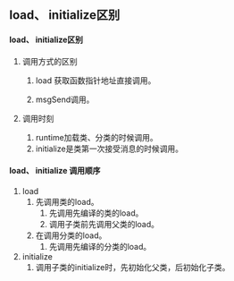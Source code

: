 ## load、 initialize区别

#### load、 initialize区别

1. 调用方式的区别

   1. load 获取函数指针地址直接调用。

   2. msgSend调用。

2. 调用时刻

   1. runtime加载类、分类的时候调用。
   2. initialize是类第一次接受消息的时候调用。



#### load、 initialize 调用顺序

1. load
   1. 先调用类的load。
      1. 先调用先编译的类的load。
      2. 调用子类前先调用父类的load。
   2. 在调用分类的load。
      1. 先调用先编译的分类的load。
2. initialize
   1. 调用子类的initialize时，先初始化父类，后初始化子类。

